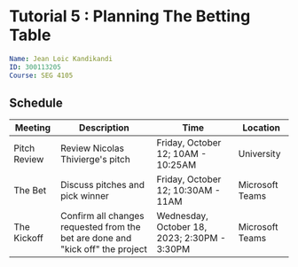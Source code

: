 # Tutorial 5 : Planning The Betting Table
```yaml
Name: Jean Loic Kandikandi
ID: 300113205
Course: SEG 4105
```
## Schedule
|Meeting|Description|Time|Location
|---|---|---|---|
|Pitch Review|Review Nicolas Thivierge's pitch|Friday, October 12; 10AM - 10:25AM|University|
|The Bet|Discuss pitches and pick winner|Friday, October 12; 10:30AM - 11AM|Microsoft Teams|
|The Kickoff|Confirm all changes requested from the bet are done and "kick off" the project|Wednesday, October 18, 2023; 2:30PM - 3:30PM|Microsoft Teams|
